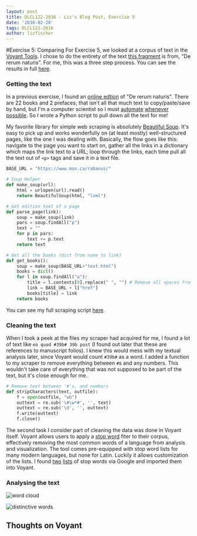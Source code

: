 ```yaml
---
layout: post
title: DLCL122-2016 - Liz's Blog Post, Exercise 5
date: '2016-02-28'
tags: DLCL122-2016
author: lizfischer
---
```


#Exercise 5: Comparing
For Exercise 5, we looked at a corpus of text in the [Voyant Tools](http://voyant-tools.org/). I chose to do the entirety of the text [this fragment](https://searchworks.stanford.edu/view/9932113) is from, "De rerum naturis". For me, this was a three step process. You can see the results in full [here](http://voyant-tools.org/?corpus=1456134952218.8278&stopList=1456724379762wi).
### Getting the text
In a previous exercise, I found an [online edtion](https://www.mun.ca/rabanus/text.html) of "De rerum naturis". There are 22 books and 2 prefaces; that isn't all that much text to copy/paste/save by hand, but I'm a computer scientist so I must [automate](http://www.xkcd.com/974/) [whenever](http://www.xkcd.com/1319/) [possible](http://www.xkcd.com/1205/). So I wrote a Python script to pull down all the text for me!

My favorite library for simple web scraping is absolutely [Beautiful Soup](http://www.crummy.com/software/BeautifulSoup/). It's easy to pick up and works wonderfully on (at least mostly) well-structured pages, like the one I was dealing with. Basically, the flow goes like this: navigate to the page you want to start on, gather all the links in a dictionary which maps the link text to a URL; loop through the links, each time pull all the text out of ```<p>``` tags and save it in a text file.
```python
BASE_URL = "https://www.mun.ca/rabanus/" 

# Soup Helper
def make_soup(url):
    html = urlopen(url).read()
    return BeautifulSoup(html, "lxml")

# Get edition text of a page
def parse_page(link):
    soup = make_soup(link)
    pars = soup.findAll("p")
    text = ""    
    for p in pars:    
        text += p.text
    return text

# Get all the books (dict from name to link)
def get_books():
    soup = make_soup(BASE_URL+"text.html")
    books = dict()
    for l in soup.findAll("a"):
        title = l.contents[0].replace(" ", "") # Remove all spaces from titles
        link = BASE_URL + l["href"]
        books[title] = link
    return books
```

You can see my full scraping script [here](https://gist.github.com/lizfischer/cbf4c71eea8be043368a).

### Cleaning the text
When I took a peek at the files my scraper had acquired for me, I found a lot of text like ```eo quod #39b# 39b post``` (I found out later that these are references to manuscript folios). I knew this would mess with my textual analysis later, since Voyant would count ```#39b#``` as a word. I added a function to my scraper to remove everything between ```#```s and any numbers. This wouldn't take care of everything that was not supposed to be part of the text, but it's close enough for me.

```python
# Remove text between '#'s, and numbers
def stripCharacters(text, outfile):
    f = open(outfile, "wb")
    outtext = re.sub('\#\w*#', '', text)
    outtext = re.sub('\d', '', outtext)
    f.write(outtext)
    f.close()
```

The second task I consider part of cleaning the data was done in Voyant itself. Voyant allows users to apply a [stop word](https://en.wikipedia.org/wiki/Stop_words) fiter to their corpus, effectively removing the most common words of a language from analysis and visualization. The tool comes pre-equipped with stop word lists for many modern languages, but none for Latin. Luckily it allows customization of the lists. I found [two](https://wiki.digitalclassicist.org/Stopwords_for_Greek_and_Latin) [lists](https://wiki.digitalclassicist.org/Stopwords_for_Greek_and_Latin) of stop words via Google and imported them into Voyant.

### Analysing the text

![word cloud](http://i.imgur.com/zypqWY3.png)

![distinctive words](http://i.imgur.com/ZuFem5T.png)

## Thoughts on Voyant
